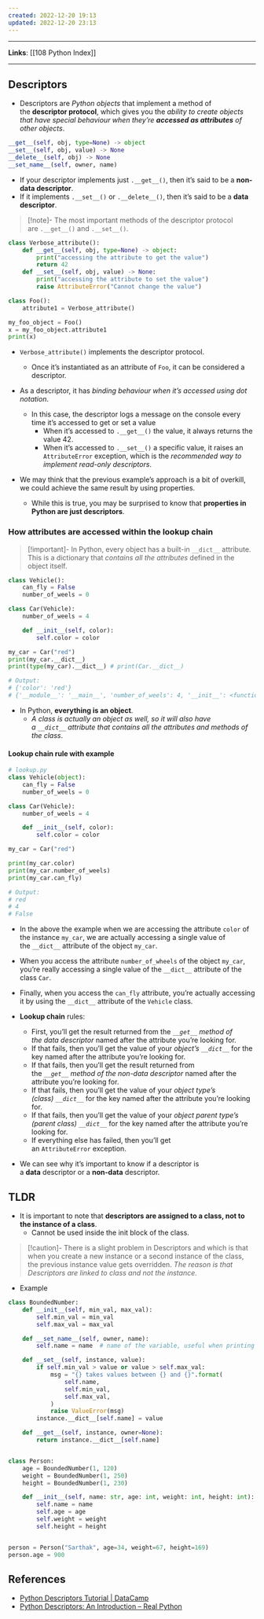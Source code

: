 ```yaml
---
created: 2022-12-20 19:13
updated: 2022-12-20 23:13
---
```

---
**Links**: [[108 Python Index]]

---
## Descriptors
- Descriptors are *Python objects* that implement a method of the **descriptor protocol**, which gives you the *ability to create objects that have special behaviour when they’re **accessed as attributes** of other objects*. 

```python
__get__(self, obj, type=None) -> object
__set__(self, obj, value) -> None
__delete__(self, obj) -> None
__set_name__(self, owner, name)
```

- If your descriptor implements just `.__get__()`, then it’s said to be a **non-data descriptor**. 
- If it implements `.__set__()` or `.__delete__()`, then it’s said to be a **data descriptor**.

> [!note]- The most important methods of the descriptor protocol are `.__get__()` and `.__set__()`.

```python
class Verbose_attribute():
    def __get__(self, obj, type=None) -> object:
        print("accessing the attribute to get the value")
        return 42
    def __set__(self, obj, value) -> None:
        print("accessing the attribute to set the value")
        raise AttributeError("Cannot change the value")

class Foo():
    attribute1 = Verbose_attribute()

my_foo_object = Foo()
x = my_foo_object.attribute1
print(x)
```

- `Verbose_attribute()` implements the descriptor protocol. 
	- Once it’s instantiated as an attribute of `Foo`, it can be considered a descriptor.
- As a descriptor, it has *binding behaviour when it’s accessed using dot notation*. 
	- In this case, the descriptor logs a message on the console every time it’s accessed to get or set a value
		- When it’s accessed to `.__get__()` the value, it always returns the value 42.
		- When it’s accessed to `.__set__()` a specific value, it raises an `AttributeError` exception, which is the *recommended way to implement read-only descriptors*.

- We may think that the previous example’s approach is a bit of overkill, we could achieve the same result by using properties. 
	- While this is true, you may be surprised to know that **properties in Python are just descriptors**.

### How attributes are accessed within the lookup chain

> [!important]- In Python, every object has a built-in `__dict__` attribute.
> This is a dictionary that *contains all the attributes* defined in the object itself.

```python
class Vehicle():
    can_fly = False
    number_of_weels = 0

class Car(Vehicle):
    number_of_weels = 4

    def __init__(self, color):
        self.color = color

my_car = Car("red")
print(my_car.__dict__)
print(type(my_car).__dict__) # print(Car.__dict__)

# Output:
# {'color': 'red'}
# {'__module__': '__main__', 'number_of_weels': 4, '__init__': <function Car.__init__ at 0x10fdeaea0>, '__doc__': None}
```

- In Python, **everything is an object**. 
	- *A class is actually an object as well, so it will also have a `__dict__` attribute that contains all the attributes and methods of the class*.

#### Lookup chain rule with example

```python
# lookup.py
class Vehicle(object):
    can_fly = False
    number_of_weels = 0

class Car(Vehicle):
    number_of_weels = 4

    def __init__(self, color):
        self.color = color

my_car = Car("red")

print(my_car.color)
print(my_car.number_of_weels)
print(my_car.can_fly)

# Output:
# red
# 4
# False
```

- In the above the example when we are accessing the attribute `color` of the instance `my_car`, we are actually accessing a single value of the `__dict__` attribute of the object `my_car`. 
- When you access the attribute `number_of_wheels` of the object `my_car`, you’re really accessing a single value of the `__dict__` attribute of the class `Car`. 
- Finally, when you access the `can_fly` attribute, you’re actually accessing it by using the `__dict__` attribute of the `Vehicle` class.

- **Lookup chain** rules:
	- First, you’ll get the result returned from the *`__get__` method of the data descriptor* named after the attribute you’re looking for.
	- If that fails, then you’ll get the value of your *object’s `__dict__`* for the key named after the attribute you’re looking for.
	- If that fails, then you’ll get the result returned from the *`__get__` method of the non-data descriptor* named after the attribute you’re looking for.
	- If that fails, then you’ll get the value of your *object type’s (class) `__dict__`* for the key named after the attribute you’re looking for.
	- If that fails, then you’ll get the value of your *object parent type’s (parent class) `__dict__`* for the key named after the attribute you’re looking for.
	- If everything else has failed, then you’ll get an `AttributeError` exception.

- We can see why it’s important to know if a descriptor is a **data** descriptor or a **non-data** descriptor.

## TLDR
- It is important to note that **descriptors are assigned to a class, not to the instance of a class**.
	- Cannot be used inside the init block of the class.

> [!caution]- There is a slight problem in Descriptors and which is that when you create a new instance or a second instance of the class, the previous instance value gets overridden. *The reason is that Descriptors are linked to class and not the instance*.

- Example
```python
class BoundedNumber:
    def __init__(self, min_val, max_val):
        self.min_val = min_val
        self.max_val = max_val

    def __set_name__(self, owner, name):
        self.name = name  # name of the variable, useful when printing errors

    def __set__(self, instance, value):
        if self.min_val > value or value > self.max_val:
            msg = "{} takes values between {} and {}".format(
                self.name,
                self.min_val,
                self.max_val,
            )
            raise ValueError(msg)
        instance.__dict__[self.name] = value

    def __get__(self, instance, owner=None):
        return instance.__dict__[self.name]


class Person:
    age = BoundedNumber(1, 120)
    weight = BoundedNumber(1, 250)
    height = BoundedNumber(1, 230)

    def __init__(self, name: str, age: int, weight: int, height: int):
        self.name = name
        self.age = age
        self.weight = weight
        self.height = height


person = Person("Sarthak", age=34, weight=67, height=169)
person.age = 900
```


## References
- [Python Descriptors Tutorial | DataCamp](https://www.datacamp.com/tutorial/python-descriptors)
- [Python Descriptors: An Introduction – Real Python](https://realpython.com/python-descriptors/)